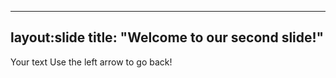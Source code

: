 
---
layout:slide
title: "Welcome to our second slide!"
---
Your text
Use the left arrow to go back!
